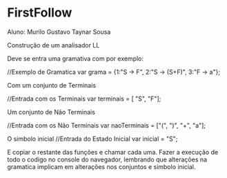 # FirstFollow

Aluno: Murilo Gustavo
       Taynar Sousa 

Construção de um analisador LL

Deve se entra uma gramativa com por exemplo:

//Exemplo de Gramatica
var grama = {1:"S -> F", 2:"S -> (S+F)", 3:"F -> a"};
            
Com um conjunto de Terminais

//Entrada com os Terminais
var terminais = [ "S", "F"];

Um conjunto de Não Terminais

//Entrada com os Não Terminais
var naoTerminais = ["(", ")", "+", "a"];

O simbolo inicial
//Entrada do Estado Inicial
var inicial = "S";

E copiar o restante das funções e chamar cada uma.
Fazer a execução de todo o codigo no console do navegador, lembrando que alterações na gramatica implicam em alterações
nos conjuntos e simbolo inicial.
